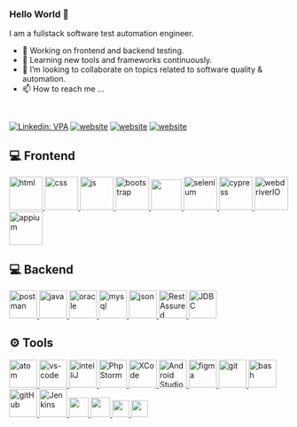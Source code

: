 ### Hello World 👋
I am a fullstack software test automation engineer.
- 🔭 Working on frontend and backend testing.
- 🌱 Learning new tools and frameworks continuously.
- 💞️ I’m looking to collaborate on topics related to software quality & automation.
- 📫 How to reach me ...
<br>


[![Linkedin: VPA](https://img.shields.io/badge/linkedin-%230077B5.svg?&style=for-the-badge&logo=linkedin&logoColor=white)](https://www.linkedin.com/in/ekrem-k-3a094b19a/)
[![website](https://img.shields.io/badge/stackoverflow-c8d6e5.svg?&style=for-the-badge&logo=stackoverflow&logoColor=orange)](https://stackoverflow.com/users/16545731/ekrem-kurt)
[![website](https://img.shields.io/badge/gmail-f1f2f6.svg?&style=for-the-badge&logo=gmail&logoColor=red)](mailto:ekremkurt1907@gmail.com)
[![website](https://img.shields.io/badge/%20-medium-black?&style=for-the-badge&logoColor=white)](https://ekremkurt1907.medium.com/)


## 💻 Frontend 

<a href="#" target="_blank"> <img src="https://www.flaticon.com/svg/static/icons/svg/919/919827.svg" alt="html" height="60"/> </a>
<a href="#" target="_blank"> <img src="https://www.flaticon.com/svg/static/icons/svg/919/919826.svg" alt="css" height="60"/> </a>
<a href="#" target="_blank"> <img src="https://cdn.icon-icons.com/icons2/2108/PNG/512/javascript_icon_130900.png" alt="js" height="60"/> </a>
<a href="#" target="_blank"> <img src="https://cdn.icon-icons.com/icons2/2415/PNG/512/bootstrap_plain_wordmark_logo_icon_146620.png" alt="bootstrap" height="60"/> </a>
<a href="#" target="_blank"> <img src="https://cdn.icon-icons.com/icons2/2415/PNG/512/jquery_original_wordmark_logo_icon_146447.png" height="55"/> </a>
<a href="#" target="_blank"> <img src="https://static-00.iconduck.com/assets.00/selenium-icon-512x496-obrnvg2v.png" alt="selenium" height="60"/> </a>
<a href="#" target="_blank"> <img src="https://icons-for-free.com/iconfiles/png/512/cypress-1324440144114984250.png" alt="cypress" height="60"/> </a>
<a href="#" target="_blank"> <img src="https://v6.webdriver.io/img/webdriverio.png" alt="webdriverIO" height="60"/> </a>
<a href="#" target="_blank"> <img src="https://icon2.cleanpng.com/20180704/how/kisspng-appium-test-automation-software-testing-selenium-calabash-5b3d2f3410aa17.8035340015307364360683.jpg" alt="appium" height="60"/> </a>



## 💻 Backend 

<a href="#" target="_blank"> <img src="https://cdn.icon-icons.com/icons2/3053/PNG/512/postman_alt_macos_bigsur_icon_189814.png" alt="postman" height="50"/> </a>
<a href="#" target="_blank"> <img src="https://cdn.icon-icons.com/icons2/2415/PNG/512/java_original_wordmark_logo_icon_146459.png" alt="java" height="50"/> </a>
<a href="#" target="_blank"> <img src="https://cdn.icon-icons.com/icons2/2415/PNG/512/oracle_original_logo_icon_146401.png" alt="oracle" height="50"/> </a>
<a href="#" target="_blank"> <img src="https://cdn.icon-icons.com/icons2/2415/PNG/512/mysql_original_wordmark_logo_icon_146417.png" alt="mysql" height="50" /> </a>
<a href="#" target="_blank"> <img src="https://cdn.icon-icons.com/icons2/1377/PNG/512/applicationjson_92733.png" alt="json" height="50" /> </a>
<a href="#" target="_blank"> <img src="https://cdn.springpeople.com/media/Rest%20Assured.png" alt="RestAssured" height="50" /> </a>
<a href="#" target="_blank"> <img src="https://cdn.app.compendium.com/uploads/user/e7c690e8-6ff9-102a-ac6d-e4aebca50425/bbeb190a-b93b-4d7b-bd6c-3f9928cd87d2/Image/05aeec86c1d146c702febdc63342c660/java_jdbc.png" alt="JDBC" height="50" /> </a>



## ⚙ Tools


<a href="#" target="_blank"> <img src="https://cdn.icon-icons.com/icons2/3053/PNG/512/atom_macos_bigsur_icon_190374.png" alt="atom" height="50"/> </a>
<a href="#" target="_blank"> <img src="https://www.pngitem.com/pimgs/m/80-800968_vscode-visual-studio-logo-png-transparent-png.png" alt="vs-code" height="50"/> </a>
<a href="#" target="_blank"> <img src="https://cdn.icon-icons.com/icons2/3053/PNG/512/intellij_alt_macos_bigsur_icon_190060.png" alt="intelliJ" height="50"/> </a>
<a href="#" target="_blank"> <img src="https://cdn.icon-icons.com/icons2/3053/PNG/512/intellij_php_storm_alt_macos_bigsur_icon_190056.png" alt="PhpStorm" height="50"/> </a>
<a href="#" target="_blank"> <img src="https://cdn.icon-icons.com/icons2/3053/PNG/256/xcode_helper_macos_bigsur_icon_189446.png" alt="XCode" height="50"/> </a>
<a href="#" target="_blank"> <img src="https://cdn.icon-icons.com/icons2/3053/PNG/512/android_studio_alt_macos_bigsur_icon_190394.png" alt="Android Studio" height="50"/> </a>
<a href="#" target="_blank"> <img src="https://cdn.icon-icons.com/icons2/2699/PNG/512/figma_logo_icon_171159.png" alt="figma" height="50"/> </a>
<a href="#" target="_blank"> <img src="https://www.vectorlogo.zone/logos/git-scm/git-scm-icon.svg" alt="git" height="50"/> </a>
<a href="#" target="_blank"> <img src="https://www.vectorlogo.zone/logos/gnu_bash/gnu_bash-icon.svg" alt="bash" height="50"/> </a>
<a href="#" target="_blank"> <img src="https://www.flaticon.com/svg/static/icons/svg/919/919847.svg" alt="gitHub" height="50"/> </a>
<a href="#" target="_blank"> <img src="https://www.vectorlogo.zone/logos/jenkins/jenkins-icon.svg" alt="Jenkins" height="50"/> </a>
<a href="#" target="_blank"> <img src="https://img.shields.io/badge/jira-1e90ff.svg?&style=for-the-badge&logo=jira&logoColor=white" height="35"/> </a>
<a href="#" target="_blank"> <img src="https://cdn.icon-icons.com/icons2/2415/PNG/512/confluence_original_wordmark_logo_icon_146588.png" height="35"/> </a>
<a href="#" target="_blank"> <img src="https://upload.wikimedia.org/wikipedia/commons/thumb/b/b9/Slack_Technologies_Logo.svg/1280px-Slack_Technologies_Logo.svg.png" height="30"/> </a>
<a href="#" target="_blank"> <img src="https://cdn.icon-icons.com/icons2/2397/PNG/512/microsoft_office_teams_logo_icon_145726.png" height="30"/> </a>
